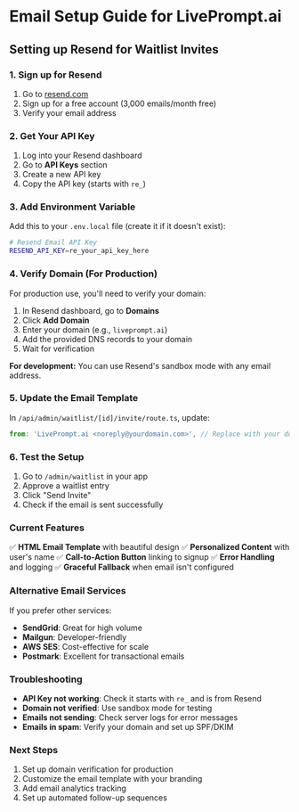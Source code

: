 # Email Setup Guide for LivePrompt.ai

## Setting up Resend for Waitlist Invites

### 1. Sign up for Resend

1. Go to [resend.com](https://resend.com)
2. Sign up for a free account (3,000 emails/month free)
3. Verify your email address

### 2. Get Your API Key

1. Log into your Resend dashboard
2. Go to **API Keys** section
3. Create a new API key
4. Copy the API key (starts with `re_`)

### 3. Add Environment Variable

Add this to your `.env.local` file (create it if it doesn't exist):

```bash
# Resend Email API Key
RESEND_API_KEY=re_your_api_key_here
```

### 4. Verify Domain (For Production)

For production use, you'll need to verify your domain:

1. In Resend dashboard, go to **Domains**
2. Click **Add Domain**
3. Enter your domain (e.g., `liveprompt.ai`)
4. Add the provided DNS records to your domain
5. Wait for verification

**For development:** You can use Resend's sandbox mode with any email address.

### 5. Update the Email Template

In `/api/admin/waitlist/[id]/invite/route.ts`, update:

```javascript
from: 'LivePrompt.ai <noreply@yourdomain.com>', // Replace with your domain
```

### 6. Test the Setup

1. Go to `/admin/waitlist` in your app
2. Approve a waitlist entry
3. Click "Send Invite"
4. Check if the email is sent successfully

### Current Features

✅ **HTML Email Template** with beautiful design
✅ **Personalized Content** with user's name
✅ **Call-to-Action Button** linking to signup
✅ **Error Handling** and logging
✅ **Graceful Fallback** when email isn't configured

### Alternative Email Services

If you prefer other services:

- **SendGrid**: Great for high volume
- **Mailgun**: Developer-friendly
- **AWS SES**: Cost-effective for scale
- **Postmark**: Excellent for transactional emails

### Troubleshooting

- **API Key not working**: Check it starts with `re_` and is from Resend
- **Domain not verified**: Use sandbox mode for testing
- **Emails not sending**: Check server logs for error messages
- **Emails in spam**: Verify your domain and set up SPF/DKIM

### Next Steps

1. Set up domain verification for production
2. Customize the email template with your branding
3. Add email analytics tracking
4. Set up automated follow-up sequences 